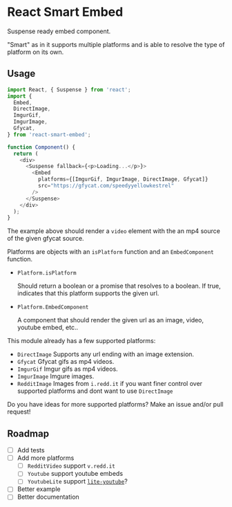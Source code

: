 # React Smart Embed

Suspense ready embed component.

"Smart" as in it supports multiple platforms and is able to resolve the type of platform on its own.

## Usage

```js
import React, { Suspense } from 'react';
import {
  Embed,
  DirectImage,
  ImgurGif,
  ImgurImage,
  Gfycat,
} from 'react-smart-embed';

function Component() {
  return (
    <div>
      <Suspense fallback={<p>Loading...</p>}>
        <Embed
          platforms={[ImgurGif, ImgurImage, DirectImage, Gfycat]}
          src="https://gfycat.com/speedyyellowkestrel"
        />
      </Suspense>
    </div>
  );
}
```

The example above should render a `video` element with the an mp4 source of the given gfycat source.

Platforms are objects with an `isPlatform` function and an `EmbedComponent` function.

- `Platform.isPlatform`

  Should return a boolean or a promise that resolves to a boolean. If true, indicates that this platform supports the given url.

- `Platform.EmbedComponent`

  A component that should render the given url as an image, video, youtube embed, etc..

This module already has a few supported platforms:

- `DirectImage` Supports any url ending with an image extension.
- `Gfycat` Gfycat gifs as mp4 videos.
- `ImgurGif` Imgur gifs as mp4 videos.
- `ImgurImage` Imgure images.
- `RedditImage` Images from `i.redd.it` if you want finer control over supported platforms and dont want to use `DirectImage`

Do you have ideas for more supported platforms? Make an issue and/or pull request!

## Roadmap

- [ ] Add tests
- [ ] Add more platforms
  - [ ] `RedditVideo` support `v.redd.it`
  - [ ] `Youtube` support youtube embeds
  - [ ] `YoutubeLite` support [`lite-youtube`](https://github.com/paulirish/lite-youtube-embed)?
- [ ] Better example
- [ ] Better documentation
